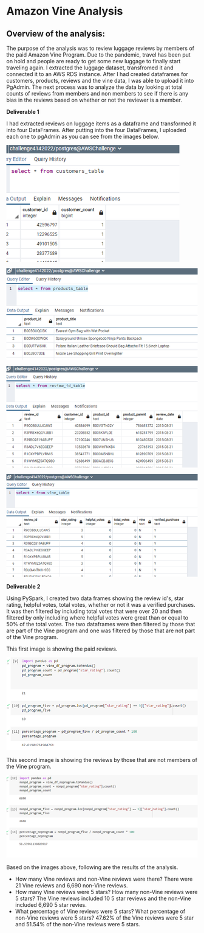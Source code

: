 # Amazon Vine Analysis

## <b>Overview of the analysis:</b>

The purpose of the analysis was to review luggage reviews by members of the paid Amazon Vine Program.  Due to the pandemic, travel has been put on hold and people are ready to get some new luggage to finally start traveling again.  I extracted the luggage dataset, transfromed it and connected it to an AWS RDS instance.  After I had created dataframes for customers, products, reviews and the vine data, I was able to upload it into PgAdmin.  The next process was to analyze the data by looking at total counts of reviews from members and non members to see if there is any bias in the reviews based on whether or not the reviewer is a member.  

<b>Deliverable 1</b>

I had extracted reviews on luggage items as a dataframe and transformed it into four DataFrames.  After putting into the four DataFrames, I uploaded each one to pgAdmin as you can see from the images below.

![](/Resources/customers_table.png)

![](/Resources/products_table.png)

![](/Resources/review_id_table.png)

![](/Resources/vine_table.png)


<b>Deliverable 2</b>

Using PySpark, I created two data frames showing the review id's, star rating, helpful votes, total votes, whether or not it was a verified purchases.  It was then filtered by including total votes that were over 20 and then filtered by only including where helpful votes were great than or equal to 50% of the total votes.  The two dataframes were then filtered by those that are part of the Vine program and one was filtered by those that are not part of the Vine program.  

This first image is showing the paid reviews.  

![](/Resources/program.png)

This second image is showing the reviews by those that are not members of the Vine program.  

![](/Resources/non_member.png)

Based on the images above, following are the results of the analysis.
* How many Vine reviews and non-Vine reviews were there?  There were 21 Vine reviews and 6,690 non-Vine reviews.
* How many Vine reviews were 5 stars?  How many non-Vine reviews were 5 stars?  The Vine reviews included 10 5 star reviews and the non-Vine included 6,690 5 star revies.
* What percentage of Vine reviews were 5 stars?  What percentage of non-Vine reviews were 5 stars?  47.62% of the Vine reviews were 5 star and 51.54% of the non-Vine reviews were 5 stars.






